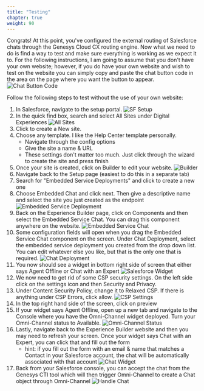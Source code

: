 ```yaml
---
title: "Testing"
chapter: true
weight: 90
---
```


Congrats! At this point, you've configured the external routing of Salesforce chats through the Genesys Cloud CX routing engine. Now what we need to do is find a way to test and make sure everything is working as we expect it to. For the following instructions, I am going to assume that you don't have your own website; however, if you do have your own website and wish to test on the website you can simply copy and paste the chat button code in the area on the page where you want the button to appear.
![Chat Button Code](/images/chatButtonCode.jpg)


Follow the following steps to test without the use of your own website: 
1. In Salesforce, navigate to the setup portal. 
![SF Setup](/images/SFSetup.jpg)
2. In the quick find box, search and select All Sites under Digital Experiences
![All Sites](/images/allSites.jpg)
3. Click to create a New site.
4. Choose any template. I like the Help Center template personally. 
    - Navigate through the config options
    - Give the site a name & URL
    - These settings don't matter too much. Just click through the wizard to create the site and press finish
5. Once your site is created, click on Builder to edit your website.
![Builder](/images/builder.jpg)
6. Navigate back to the Setup page (easiest to do this in a separate tab)
7. Search for "Embedded Service Deployments" and click to create a new one
8. Choose Embedded Chat and click next. Then give a descriptive name and select the site you just created as the endpoint
![Embedded Service Deployment](/images/embeddedServiceDeployment.jpg)
9. Back on the Experience Builder page, click on Components and then select the Embedded Service Chat. You can drag this component anywhere on the website.
![Embedded Service Chat](/images/embeddedServiceChat.jpg)
7. Some configuration fields will open when you drag the Embedded Service Chat component on the screen. Under Chat Deployment, select the embedded service deployment you created from the drop down list. You can edit whatever else you like, but that is the only one that is required.
![Chat Deployment](/images/chatDeployment.jpg)
8. You now should see a widget in bottom right side of screen that either says Agent Offline or Chat with an Expert
![Salesforce Widget](/images/SFWidget.jpg)
9. We now need to get rid of some CSP security settings. On the left side click on the settings icon and then Security and Privacy. 
10. Under Content Security Policy, change it to Relaxed CSP. If there is anything under CSP Errors, click allow.
![CSP Settings](/images/CSPSettings.jpg)
11. In the top right hand side of the screen, click on preview
12. If your widget says Agent Offline, open up a new tab and navigate to the Console where you have the Omni-Channel widget deployed. Turn your Omni-Channel status to Available.
![Omni-Channel Status](/images/Omni-ChannelStatus.jpg)
13. Lastly, navigate back to the Experience Builder website and then you may need to refresh your screen. Once your widget says Chat with an Expert, you can click that and fill out the form
    - hint: if you fill out the form with an email & name that matches a Contact in your Salesforce account, the chat will be automatically associated with that account
    ![Chat Widget](/images/chatWidget.jpg)
14. Back from your Salesforce console, you can accept the chat from the Genesys CTI tool which will then trigger Omni-Channel to create a Chat object through Omni-Channel
![Handle Chat](/images/handleChat.jpg)

